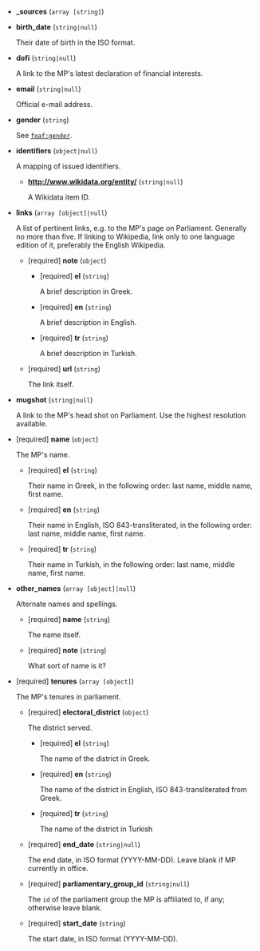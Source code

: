 * **_sources** (`array [string]`)

* **birth_date** (`string|null`)

    Their date of birth in the ISO format.

* **dofi** (`string|null`)

    A link to the MP's latest declaration of financial interests.

* **email** (`string|null`)

    Official e-mail address.

* **gender** (`string`)

    See [`foaf:gender`](http://xmlns.com/foaf/spec/#term_gender).

* **identifiers** (`object|null`)

    A mapping of issued identifiers.

    * **http://www.wikidata.org/entity/** (`string|null`)

        A Wikidata item ID.

* **links** (`array [object]|null`)

    A list of pertinent links, e.g. to the MP's page on Parliament.  Generally no more than five.  If linking to Wikipedia, link only to one language edition of it, preferably the English Wikipedia.

    * [required] **note** (`object`)

        * [required] **el** (`string`)

            A brief description in Greek.

        * [required] **en** (`string`)

            A brief description in English.

        * [required] **tr** (`string`)

            A brief description in Turkish.

    * [required] **url** (`string`)

        The link itself.

* **mugshot** (`string|null`)

    A link to the MP's head shot on Parliament. Use the highest resolution available.

* [required] **name** (`object`)

    The MP's name.

    * [required] **el** (`string`)

        Their name in Greek, in the following order: last name, middle name, first name.

    * [required] **en** (`string`)

        Their name in English, ISO 843-transliterated, in the following order: last name, middle name, first name.

    * [required] **tr** (`string`)

        Their name in Turkish, in the following order: last name, middle name, first name.

* **other_names** (`array [object]|null`)

    Alternate names and spellings.

    * [required] **name** (`string`)

        The name itself.

    * [required] **note** (`string`)

        What sort of name is it?

* [required] **tenures** (`array [object]`)

    The MP's tenures in parliament.

    * [required] **electoral_district** (`object`)

        The district served.

        * [required] **el** (`string`)

            The name of the district in Greek.

        * [required] **en** (`string`)

            The name of the district in English, ISO 843-transliterated from Greek.

        * [required] **tr** (`string`)

            The name of the district in Turkish

    * [required] **end_date** (`string|null`)

        The end date, in ISO format (YYYY-MM-DD).  Leave blank if MP currently in office.

    * [required] **parliamentary_group_id** (`string|null`)

        The `id` of the parliament group the MP is affiliated to, if any; otherwise leave blank.

    * [required] **start_date** (`string`)

        The start date, in ISO format (YYYY-MM-DD).
